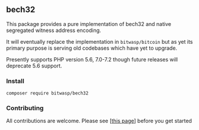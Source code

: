 ## bech32

This package provides a pure implementation of bech32 and
native segregated witness address encoding.

It will eventually replace the implementation in `bitwasp/bitcoin`
but as yet its primary purpose is serving old codebases which
have yet to upgrade.

Presently supports PHP version 5.6, 7.0-7.2 though
future releases will deprecate 5.6 support.

### Install

    composer require bitwasp/bech32

### Contributing

 All contributions are welcome. Please see [[this page](https://github.com/Bit-Wasp/bech32/blob/master/CONTRIBUTING.md)] before you get started
